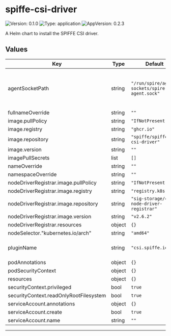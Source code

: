 # spiffe-csi-driver

<!-- This README.md is generated. Please edit README.md.gotmpl -->

![Version: 0.1.0](https://img.shields.io/badge/Version-0.1.0-informational?style=flat-square) ![Type: application](https://img.shields.io/badge/Type-application-informational?style=flat-square) ![AppVersion: 0.2.3](https://img.shields.io/badge/AppVersion-0.2.3-informational?style=flat-square)

A Helm chart to install the SPIFFE CSI driver.

## Values

| Key | Type | Default | Description |
|-----|------|---------|-------------|
| agentSocketPath | string | `"/run/spire/agent-sockets/spire-agent.sock"` | Override where the driver looks for the socket. Only used if socketMacroName is unchanged. |
| fullnameOverride | string | `""` |  |
| image.pullPolicy | string | `"IfNotPresent"` |  |
| image.registry | string | `"ghcr.io"` |  |
| image.repository | string | `"spiffe/spiffe-csi-driver"` |  |
| image.version | string | `""` |  |
| imagePullSecrets | list | `[]` |  |
| nameOverride | string | `""` |  |
| namespaceOverride | string | `""` |  |
| nodeDriverRegistrar.image.pullPolicy | string | `"IfNotPresent"` |  |
| nodeDriverRegistrar.image.registry | string | `"registry.k8s.io"` |  |
| nodeDriverRegistrar.image.repository | string | `"sig-storage/csi-node-driver-registrar"` |  |
| nodeDriverRegistrar.image.version | string | `"v2.6.2"` |  |
| nodeDriverRegistrar.resources | object | `{}` |  |
| nodeSelector."kubernetes.io/arch" | string | `"amd64"` |  |
| pluginName | string | `"csi.spiffe.io"` | Set the csi driver name deployed to Kubernetes. |
| podAnnotations | object | `{}` |  |
| podSecurityContext | object | `{}` |  |
| resources | object | `{}` |  |
| securityContext.privileged | bool | `true` |  |
| securityContext.readOnlyRootFilesystem | bool | `true` |  |
| serviceAccount.annotations | object | `{}` |  |
| serviceAccount.create | bool | `true` |  |
| serviceAccount.name | string | `""` |  |

----------------------------------------------
